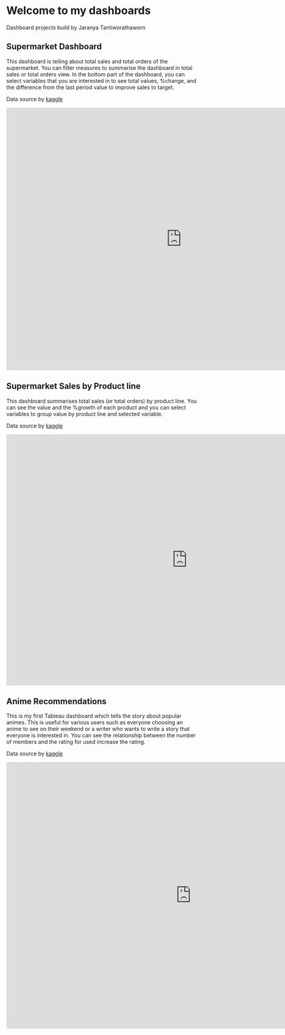 # Welcome to my dashboards

<p>Dashboard projects build by Jaranya Tantiworathaworn </p>
<!-- <h2>Daily Covid Situation </h2>

<p>This dashboard is daily updated and used to follow covid situation separate by the patient types. 
In this dashboard, you can see overall daily covid patients and the ratio of the number of patients separated by types. 
Especially, the number of covid patients in line graph !!! you can see overall patient types together or you can select types of patients that you are interested in.</p>
<p align ='left'> Data source by <a href = "https://covid19.th-stat.com/en/api" target = "_blank"> กรมควบคุมโรค </a></p>

<p align = 'center'>
<iframe width="900" height="550" src="https://app.powerbi.com/view?r=eyJrIjoiY2FiYzA2MjItY2JkYy00NTE3LTg2NWEtNDM1NGJmNmU0YjU0IiwidCI6IjNhYjIwNWZhLTVjMWUtNDc2Yi04NDcyLWU5ZjIyZTM2MzhlZCIsImMiOjEwfQ%3D%3D&pageName=ReportSection" frameborder="0" allowFullScreen="true"></iframe>
</p>
	
<h2>Covid Situation by Provinces in Thailand</h2>
<p>The dashboard tells the number of covid patients in Thailand and you will see the province that most problem. You can filter province that has a problem by click on the bubble in the map, the red bubble means the number of covid patients is increasing, after that, you can see the cause of infection from the selected province. Bonus!!! you can see a number of covid patients overall from the tooltip on the map by holding the bubble on the map! 
</p>
<p align ='left'> Data source by <a href = "https://data.go.th/dataset/covid-19-daily" target = "_blank"> DGA </a></p>
<p align = 'center'>
<iframe width="900" height="550" src="https://app.powerbi.com/view?r=eyJrIjoiNjQ5ZjIwYTQtMzgwOC00NjM5LTlhZGMtMGVmNGQ3YjJhY2UxIiwidCI6IjNhYjIwNWZhLTVjMWUtNDc2Yi04NDcyLWU5ZjIyZTM2MzhlZCIsImMiOjEwfQ%3D%3D" frameborder="0" allowFullScreen="true"></iframe>
</p>

<h2>Sakila Film Rental Shop Monthly Report</h2>
<p>This report tells a story about monthly revenue in the film rental shop. You can see the cause of increase or decrease revenue and you will find the way to increase revenue by the film or the actors that people are interested in.
</p>
<p>Data source by Sakila Simple Database in MySQL</p>
<p align = 'center'>
<iframe width="900" height="550" src="https://app.powerbi.com/view?r=eyJrIjoiODQ4ZTk1ZGYtZmU3NS00NzMwLTk5MjgtZTg1MTg5ZWUxNWEzIiwidCI6IjNhYjIwNWZhLTVjMWUtNDc2Yi04NDcyLWU5ZjIyZTM2MzhlZCIsImMiOjEwfQ%3D%3D&pageName=ReportSection" frameborder="0" allowFullScreen="true"></iframe>
</p> -->
<h2>Supermarket Dashboard</h2>
<p> This dashboard is telling about total sales and total orders of the supermarket. You can filter measures to summarise the dashboard in total sales or total orders view. In the bottom part of the dashboard, you can select variables that you are interested in to see total values, %change, and the difference from the last period value to improve sales to target.</p>
<p>Data source by <a href = "https://www.kaggle.com/aungpyaeap/supermarket-sales" target="_blank">kaggle</a></p>

<p align = 'left'>
<iframe width="920" height="690" src="https://public.tableau.com/views/SupermarketReport/Dashboard6?:language=en-US&publish=yes&:display_count=n&:origin=viz_share_link:showVizHome=no&:embed=true" frameborder="0" allowFullScreen="true"></iframe>
</p>

<h2>Supermarket Sales by Product line</h2>
<p>This dashboard summarises total sales (or total orders) by product line. You can see the value and the %growth of each product and you can select variables to group value by product line and selected variable. 
</p>
<p>Data source by <a href = "https://www.kaggle.com/aungpyaeap/supermarket-sales" target="_blank">kaggle</a></p>

<p align = 'left'>
<iframe width="950" height="660" src="https://public.tableau.com/views/Supermarkettotalsalesbyproduct/Dashboard1?:language=en-US&publish=yes&:display_count=n&:origin=viz_share_link:showVizHome=no&:embed=true" frameborder="0" allowFullScreen="true"></iframe>
</p>


<h2>Anime Recommendations</h2>
<p> This is my first Tableau dashboard which tells the story about popular animes. This is useful for various users such as everyone choosing an anime to see on their weekend or a writer who wants to write a story that everyone is interested in. You can see the relationship between the number of members and the rating for used increase the rating.</p>
<p>Data source by <a href = "https://www.kaggle.com/CooperUnion/anime-recommendations-database" target="_blank">kaggle</a></p>

<p align = 'left'>
<iframe width="970" height="700" src="https://public.tableau.com/views/AnimeRecommendations/Dashboard1?:language=en&:display_count=y&:origin=viz_share_link:showVizHome=no&:embed=true" frameborder="0" allowFullScreen="true"></iframe>
</p>
